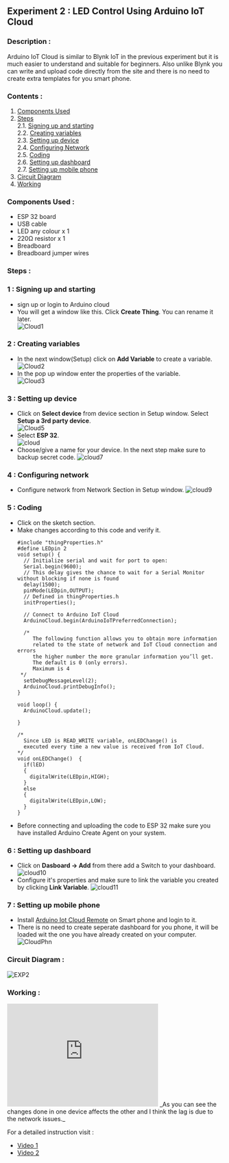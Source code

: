 ## Experiment 2 : LED Control Using Arduino IoT Cloud

### Description :   
Arduino IoT Cloud is similar to Blynk IoT in the previous experiment but it is much easier to understand and suitable for beginners. Also unlike Blynk you can write and upload code directly from the site and there is no need to create extra templates for you smart phone.    
### Contents :
1. [Components Used](#contents-)   
2. [Steps](#steps-)   
  2.1. [Signing up and starting](#1--signing-up-and-starting)  
  2.2. [Creating variables](#2--creating-variables)   
  2.3. [Setting up device](#3--setting-up-device)   
  2.4. [Configuring Network](#4--configuring-network)   
  2.5. [Coding](#5--coding)   
  2.6. [Setting up dashboard](#6--setting-up-dashboard)   
  2.7. [Setting up mobile phone](#7--setting-up-mobile-phone)
3. [Circuit Diagram](#circuit-diagram-)
4. [Working](#working-)
### Components Used :   
* ESP 32 board
* USB cable 
* LED any colour x 1
* 220Ω resistor x 1 
* Breadboard
* Breadboard jumper wires

### Steps :
### 1 : Signing up and starting
* sign up or login to Arduino cloud
* You will get a window like this. Click __Create Thing__. You can rename it later.   
  ![Cloud1](https://user-images.githubusercontent.com/86108610/167188156-d9f6fd4f-2798-4357-ab77-e2525a05b01c.png)  
### 2 : Creating variables  
* In the next window(Setup) click on __Add Variable__ to create a variable.   
  ![Cloud2](https://user-images.githubusercontent.com/86108610/167189106-8525abd6-080e-475b-a823-4c4bedfb4fc3.png)  
* In the pop up window enter the properties of the variable.  
  ![Cloud3](https://user-images.githubusercontent.com/86108610/167189660-5c4f508f-2460-40e9-93d8-e1a6ea34e867.png)  
### 3 : Setting up device 
* Click on __Select device__ from device section in Setup window. Select __Setup a 3rd party device__.  
  ![Cloud5](https://user-images.githubusercontent.com/86108610/167190411-2e86330c-935d-49e8-8905-371172894ef9.png)  
* Select __ESP 32__.  
  ![cloud](https://user-images.githubusercontent.com/86108610/167191102-f785c832-e9b5-457c-ac78-606503ad77bb.png)   
* Choose/give a name for your device. In the next step make sure to backup secret code. 
  ![cloud7](https://user-images.githubusercontent.com/86108610/167192725-aacea023-8f19-4c83-a4b4-35013703db37.png)   
### 4 : Configuring network
* Configure network from Network Section in Setup window. 
  ![cloud9](https://user-images.githubusercontent.com/86108610/167193707-a0f59fe5-fbaa-4262-b903-f5dcd797f797.png)
### 5 : Coding
* Click on the sketch section.
* Make changes according to this code and verify it.  
  ```
  #include "thingProperties.h"
  #define LEDpin 2
  void setup() {
    // Initialize serial and wait for port to open:
    Serial.begin(9600);
    // This delay gives the chance to wait for a Serial Monitor without blocking if none is found
    delay(1500); 
    pinMode(LEDpin,OUTPUT);
    // Defined in thingProperties.h
    initProperties();

    // Connect to Arduino IoT Cloud
    ArduinoCloud.begin(ArduinoIoTPreferredConnection);

    /*
       The following function allows you to obtain more information
       related to the state of network and IoT Cloud connection and errors
       the higher number the more granular information you’ll get.
       The default is 0 (only errors).
       Maximum is 4
   */
    setDebugMessageLevel(2);
    ArduinoCloud.printDebugInfo();
  }

  void loop() {
    ArduinoCloud.update();

  }

  /*
    Since LED is READ_WRITE variable, onLEDChange() is
    executed every time a new value is received from IoT Cloud.
  */
  void onLEDChange()  {
    if(lED)
    {
      digitalWrite(LEDpin,HIGH);
    }
    else
    {
      digitalWrite(LEDpin,LOW);
    }
  }
  ```  
* Before connecting and uploading the code to ESP 32 make sure you have installed Arduino Create Agent on your system.
### 6 : Setting up dashboard
* Click on __Dasboard -> Add__ from there add a Switch to your dashboard.  
  ![cloud10](https://user-images.githubusercontent.com/86108610/167195441-571efb6b-c58c-4df0-9ee2-1dc7aaa351eb.png)
* Configure it's properties and make sure to link the variable you created by clicking __Link Variable__. 
  ![cloud11](https://user-images.githubusercontent.com/86108610/167195669-d507d5f2-ed9f-4ab8-8cc0-b4486c9df6d9.png)
### 7 : Setting up mobile phone
* Install [Arduino Iot Cloud Remote](https://play.google.com/store/apps/details?id=cc.arduino.cloudiot&hl=en_IN&gl=US) on Smart phone and login to it.
* There is no need to create seperate dashboard for you phone, it will be loaded wit the one you have already created on your computer.
  ![CloudPhn](https://user-images.githubusercontent.com/86108610/167196419-6d9c4034-1cd2-4e11-9f8a-090b9a1309ef.png)
### Circuit Diagram :
![EXP2](https://user-images.githubusercontent.com/86108610/167196563-59676186-f42e-48eb-81b7-18241506fc47.png)
### Working :
<iframe width="352" height="240"
src="https://user-images.githubusercontent.com/86108610/167199430-e658e57e-17b7-4621-8a48-895cfcbc25be.mp4"
frameborder="0" 
allow="accelerometer; autoplay; encrypted-media; gyroscope; picture-in-picture" 
allowfullscreen></iframe>  
_As you can see the changes done in one device affects the other and I think the lag is due to the network issues._   

For a detailed instruction visit :
* [Video 1](https://www.youtube.com/watch?v=UFCmTZUoZ1M)
* [Video 2](https://www.youtube.com/watch?v=rcCxGcRwCVk&t=568s)
